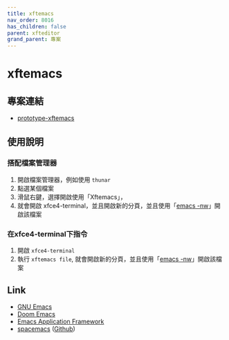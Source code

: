 ```yaml
---
title: xftemacs
nav_order: 8016
has_children: false
parent: xfteditor
grand_parent: 專案
---
```


# xftemacs


## 專案連結

* [prototype-xftemacs](https://github.com/samwhelp/tool-xfteditor/tree/gh-pages/_demo/project/xfteditor/prototype/xftemacs)


## 使用說明

### 搭配檔案管理器

1. 開啟檔案管理器，例如使用 `thunar`
2. 點選某個檔案
3. 滑鼠右鍵，選擇開啟使用「Xftemacs」，
4. 就會開啟 xfce4-terminal，並且開啟新的分頁，並且使用「[emacs -nw](https://www.gnu.org/software/emacs/)」開啟該檔案

### 在xfce4-terminal下指令

1. 開啟 `xfce4-terminal`
2. 執行 `xftemacs file`, 就會開啟新的分頁，並且使用「[emacs -nw](https://www.gnu.org/software/emacs/)」開啟該檔案


## Link

* [GNU Emacs](https://www.gnu.org/software/emacs/)
* [Doom Emacs](https://github.com/hlissner/doom-emacs)
* [Emacs Application Framework](https://github.com/manateelazycat/emacs-application-framework)
* [spacemacs](https://www.spacemacs.org/) ([Github](https://github.com/syl20bnr/spacemacs))
